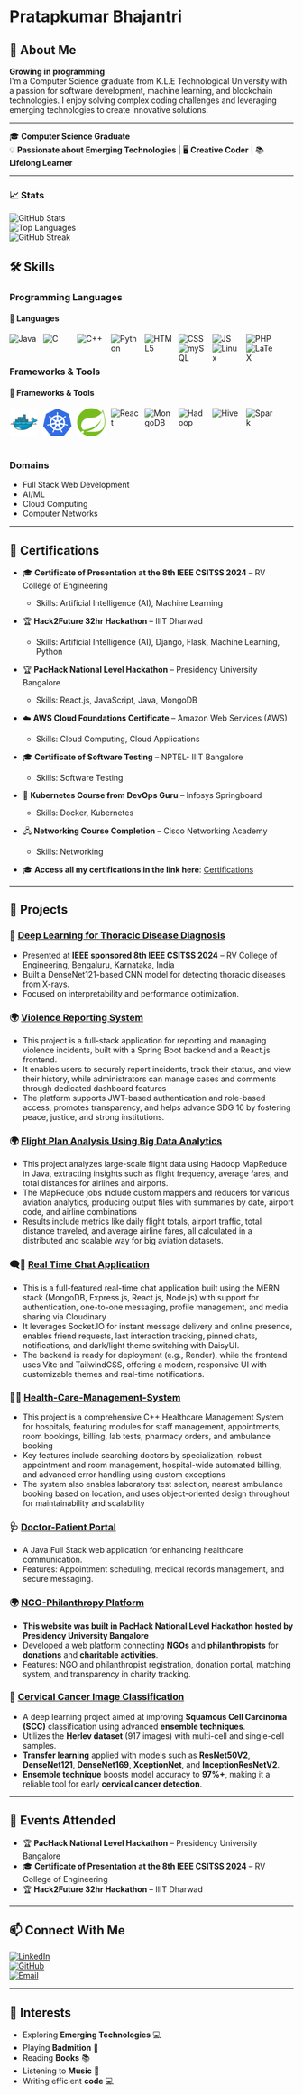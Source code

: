 # Pratapkumar Bhajantri

## 🚀 **About Me**  

**Growing in programming**  
I'm a Computer Science graduate from K.L.E Technological University with a passion for software development, machine learning, and blockchain technologies. I enjoy solving complex coding challenges and leveraging emerging technologies to create innovative solutions.

---

🎓 **Computer Science Graduate**  
💡 **Passionate about Emerging Technologies** | 🖥️ **Creative Coder** | 📚 **Lifelong Learner**

---

### :chart_with_upwards_trend: **Stats**  

![GitHub Stats](https://github-readme-stats.vercel.app/api?username=Pratapkumar4&show_icons=true&theme=radical)
<br>
![Top Languages](https://github-readme-stats.vercel.app/api/top-langs/?username=Pratapkumar4&layout=compact&theme=radical)
<br>
![GitHub Streak](https://github-readme-streak-stats.herokuapp.com/?user=Pratapkumar4&theme=radical)





## 🛠️ **Skills**  

### Programming Languages  
#### :paperclip: Languages  

<img align="left" alt="Java" width="50px" style="padding-right:10px;" src="https://cdn.jsdelivr.net/gh/devicons/devicon/icons/java/java-original-wordmark.svg"/> 
<img align="left" alt="C" width="50px" style="padding-right:10px;" src="https://cdn.jsdelivr.net/gh/devicons/devicon/icons/c/c-original.svg"/>
<img align="left" alt="C++" width="50px" style="padding-right:10px;" src="https://cdn.jsdelivr.net/gh/devicons/devicon/icons/cplusplus/cplusplus-original.svg"/>
<img align="left" alt="Python" width="50px" style="padding-right:10px;" src="https://cdn.jsdelivr.net/gh/devicons/devicon/icons/python/python-original-wordmark.svg"/>
<img align="left" alt="HTML5" width="50px" style="padding-right:10px;" src="https://cdn.jsdelivr.net/gh/devicons/devicon/icons/html5/html5-plain-wordmark.svg"/>
<img align="left" alt="CSS" width="50px" style="padding-right:10px;" src="https://cdn.jsdelivr.net/gh/devicons/devicon/icons/css3/css3-plain-wordmark.svg"/>
<img align="left" alt="JS" width="50px" style="padding-right:10px;" src="https://cdn.jsdelivr.net/gh/devicons/devicon/icons/javascript/javascript-plain.svg"/>
<img align="left" alt="PHP" width="50px" style="padding-right:10px;" src="https://cdn.jsdelivr.net/gh/devicons/devicon/icons/php/php-original.svg"/>
<img align="left" alt="mySQL" width="50px" style="padding-right:10px;" src="https://cdn.jsdelivr.net/gh/devicons/devicon/icons/mysql/mysql-original-wordmark.svg"/>
<img align="left" alt="Linux" width="50px" style="padding-right:10px;" src="https://cdn.jsdelivr.net/gh/devicons/devicon/icons/linux/linux-original.svg"/>
<img align="left" alt="LaTeX" width="50px" style="padding-right:10px;" src="https://democracyobserver.org/images/latex-logo.png"/>
<br>
<br>

### Frameworks & Tools  
#### :paperclip: Frameworks & Tools  

<img align="left" alt="Docker" width="50px" style="padding-right:10px;" src="https://raw.githubusercontent.com/devicons/devicon/master/icons/docker/docker-original.svg"/>
<img align="left" alt="Kubernetes" width="50px" style="padding-right:10px;" src="https://raw.githubusercontent.com/devicons/devicon/master/icons/kubernetes/kubernetes-plain.svg"/>
<img align="left" alt="Spring Boot" width="50px" style="padding-right:10px;" src="https://raw.githubusercontent.com/devicons/devicon/master/icons/spring/spring-original.svg"/>
<img align="left" alt="React" width="50px" style="padding-right:10px;" src="https://cdn.jsdelivr.net/gh/devicons/devicon/icons/react/react-original-wordmark.svg"/>  
<img align="left" alt="MongoDB" width="50px" style="padding-right:10px;" src="https://cdn.jsdelivr.net/gh/devicons/devicon/icons/mongodb/mongodb-original-wordmark.svg"/>  
<img align="left" alt="Hadoop" width="50px" style="padding-right:10px;" src="https://www.vectorlogo.zone/logos/apache_hadoop/apache_hadoop-icon.svg"/>  
<img align="left" alt="Hive" width="50px" style="padding-right:10px;" src="https://www.vectorlogo.zone/logos/apache_hive/apache_hive-icon.svg"/>  
<img align="left" alt="Spark" width="50px" style="padding-right:10px;" src="https://www.vectorlogo.zone/logos/apache_spark/apache_spark-icon.svg"/>

<br>
<br>

<br>
<br>


### Domains  
- Full Stack Web Development  
- AI/ML
- Cloud Computing
- Computer Networks  

---

## 🌟 **Certifications**  
- 🎓 **Certificate of Presentation at the 8th IEEE CSITSS 2024** – RV College of Engineering  
  - Skills: Artificial Intelligence (AI), Machine Learning  
- 🏆 **Hack2Future 32hr Hackathon** – IIIT Dharwad  
  - Skills: Artificial Intelligence (AI), Django, Flask, Machine Learning, Python    
- 🏆 **PacHack National Level Hackathon** – Presidency University Bangalore  
  - Skills: React.js, JavaScript, Java, MongoDB  
- ☁️ **AWS Cloud Foundations Certificate** – Amazon Web Services (AWS)  
  - Skills: Cloud Computing, Cloud Applications  
- 🎓 **Certificate of Software Testing** – NPTEL- IIIT Bangalore  
  - Skills: Software Testing  
- 🐳 **Kubernetes Course from DevOps Guru** – Infosys Springboard  
  - Skills: Docker, Kubernetes  
- 🖧 **Networking Course Completion** – Cisco Networking Academy  
  - Skills: Networking  

- 🎓 **Access all my certifications in the link here**: [Certifications](https://drive.google.com/drive/folders/1NJyPk_VVMsbK809wonvX6dd0zklYeKhE?usp=sharing)

---

## 📂 **Projects**  

### 🩻 [Deep Learning for Thoracic Disease Diagnosis](https://ieeexplore.ieee.org/document/10816946)  
- Presented at **IEEE sponsored 8th IEEE CSITSS 2024** – RV College of Engineering, Bengaluru, Karnataka, India  
- Built a DenseNet121-based CNN model for detecting thoracic diseases from X-rays.  
- Focused on interpretability and performance optimization.

### 🌍 [Violence Reporting System](https://github.com/Pratapkumar4/Violence-Reporting-System)
- This project is a full-stack application for reporting and managing violence incidents, built with a Spring Boot backend and a React.js frontend. 
- It enables users to securely report incidents, track their status, and view their history, while administrators can manage cases and comments through dedicated dashboard features  
- The platform supports JWT-based authentication and role-based access, promotes transparency, and helps advance SDG 16 by fostering peace, justice, and strong institutions.

### 🌍 [Flight Plan Analysis Using Big Data Analytics](https://github.com/Pratapkumar4/Flight-Plan-Analysis-Using-Data-Analytics)
- This project analyzes large-scale flight data using Hadoop MapReduce in Java, extracting insights such as flight frequency, average fares, and total distances for airlines and airports. 
- The MapReduce jobs include custom mappers and reducers for various aviation analytics, producing output files with summaries by date, airport code, and airline combinations 
- Results include metrics like daily flight totals, airport traffic, total distance traveled, and average airline fares, all calculated in a distributed and scalable way for big aviation datasets.

### 🗨️💬 [Real Time Chat Application](https://github.com/Pratapkumar4/Real-Time-Chat-Application)
- This is a full-featured real-time chat application built using the MERN stack (MongoDB, Express.js, React.js, Node.js) with support for authentication, one-to-one messaging, profile management, and media sharing via Cloudinary
- It leverages Socket.IO for instant message delivery and online presence, enables friend requests, last interaction tracking, pinned chats, notifications, and dark/light theme switching with DaisyUI. 
- The backend is ready for deployment (e.g., Render), while the frontend uses Vite and TailwindCSS, offering a modern, responsive UI with customizable themes and real-time notifications.

### 👨‍⚕️ [Health-Care-Management-System](https://github.com/Pratapkumar4/Health-Care-Management-System)
- This project is a comprehensive C++ Healthcare Management System for hospitals, featuring modules for staff management, appointments, room bookings, billing, lab tests, pharmacy orders, and ambulance booking
- Key features include searching doctors by specialization, robust appointment and room management, hospital-wide automated billing, and advanced error handling using custom exceptions 
- The system also enables laboratory test selection, nearest ambulance booking based on location, and uses object-oriented design throughout for maintainability and scalability


### 🩺 [Doctor-Patient Portal](https://github.com/Pratapkumar4/Doctor-Patient-Portal)  
- A Java Full Stack web application for enhancing healthcare communication.  
- Features: Appointment scheduling, medical records management, and secure messaging.

### 🌍 [NGO-Philanthropy Platform](https://github.com/Pratapkumar4/Pack-Hack-Hackathon)  
- **This website was built in PacHack National Level Hackathon hosted by Presidency University Bangalore**
- Developed a web platform connecting **NGOs** and **philanthropists** for **donations** and **charitable activities**.  
- Features: NGO and philanthropist registration, donation portal, matching system, and transparency in charity tracking.

### 🦠 [Cervical Cancer Image Classification](https://github.com/Pratapkumar4/Cervical-Cell-Analysis-in-Cancer-Diagnosis)  
- A deep learning project aimed at improving **Squamous Cell Carcinoma (SCC)** classification using advanced **ensemble techniques**.  
- Utilizes the **Herlev dataset** (917 images) with multi-cell and single-cell samples.  
- **Transfer learning** applied with  models such as **ResNet50V2**, **DenseNet121**, **DenseNet169**, **XceptionNet**, and **InceptionResNetV2**.  
- **Ensemble technique** boosts model accuracy to **97%+**, making it a reliable tool for early **cervical cancer detection**.



---

## 🎉 **Events Attended**  
- 🏆 **PacHack National Level Hackathon** – Presidency University Bangalore  
- 🎓 **Certificate of Presentation at the 8th IEEE CSITSS 2024** – RV College of Engineering  
- 🏆 **Hack2Future 32hr Hackathon** – IIIT Dharwad    

---

## 📫 **Connect With Me**  
[![LinkedIn](https://img.shields.io/badge/-Pratapkumar%20Bhajantri-blue?style=flat&logo=Linkedin&logoColor=white)](https://www.linkedin.com/in/pratapkumarbhajantri/)  
[![GitHub](https://img.shields.io/badge/-Pratapkumar--Bhajantri-black?style=flat&logo=github)](https://github.com/Pratapkumar4)    
[![Email](https://img.shields.io/badge/-pratapkumarbhajantri4@gmail.com-D14836?style=flat&logo=gmail&logoColor=white)](mailto:pratapkumarbhajantri4@gmail.com)

---

## 🌱 **Interests**  
- Exploring **Emerging Technologies** 💻
- Playing **Badmition** 🏸  
- Reading **Books**  📚
- Listening to **Music** 🎵  
- Writing efficient **code** 💻
